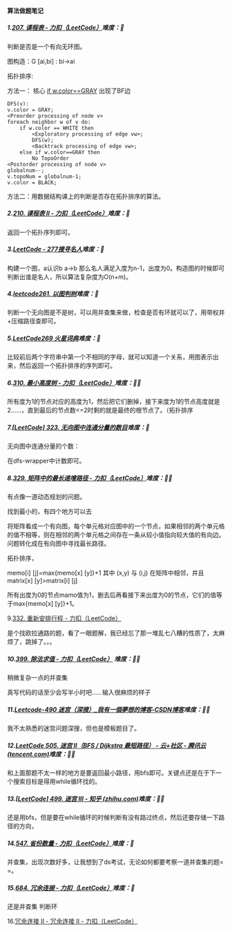 #### 算法做题笔记

##### 1.[207. 课程表 - 力扣（LeetCode）](https://leetcode.cn/problems/course-schedule/)难度：🥕

判断是否是一个有向无环图。

图构造：G [ai,bi] : bi->ai

拓扑排序:

方法一： 核心 <u>if w.color==GRAY</u> 出现了BF边

```
DFS(v):
v.color = GRAY;
<Preorder processing of node v>
foreach neighbor w of v do:
	if w.color == WHITE then
		<Exploratory processing of edge vw>;
		DFS(w);
		<Backtrack processing of edge vw>;
	else if w.color==GRAY then
		No TopoOrder
<Postorder processing of node v>
globalnum--;
v.topoNum = globalnum-1;
v.color = BLACK;
```

方法二：用数据结构课上的判断是否存在拓扑排序的算法。



##### 2.[210. 课程表 II - 力扣（LeetCode）](https://leetcode.cn/problems/course-schedule-ii/)难度：🥕

返回一个拓扑序列即可。



##### 3.[LeetCode - 277搜寻名人](https://blog.csdn.net/qq_29051413/article/details/108559541)难度：🥕

构建一个图，a认识b a->b 那么名人满足入度为n-1，出度为0。构造图的时候即可判断出谁是名人，所以算法复杂度为O(n+m)。



##### 4.[leetcode261. 以图判树](https://blog.csdn.net/hebtu666/article/details/104424817)难度：🥕

判断一个无向图是不是树，可以用并查集来做，检查是否有环就可以了，用带权并+压缩路径查即可。



##### 5.[LeetCode269 火星词典](https://blog.csdn.net/qq_33357094/article/details/105166111)难度：🥕

比较前后两个字符串中第一个不相同的字母，就可以知道一个关系，用图表示出来，然后返回一个拓扑排序的序列即可。



##### 6.[310. 最小高度树 - 力扣（LeetCode）](https://leetcode.cn/problems/minimum-height-trees/)难度：🥕🥕

所有度为1的节点对应的高度为1，然后把它们删掉，接下来度为1的节点高度就是2……，直到最后的节点数<=2时剩的就是最终的根节点了。（拓扑排序



##### 7.[[LeetCode\] 323. 无向图中连通分量的数目](https://zhuanlan.zhihu.com/p/90907170)难度：🥕

无向图中连通分量的个数：

在dfs-wrapper中计数即可。



##### 8.[329. 矩阵中的最长递增路径 - 力扣（LeetCode）](https://leetcode.cn/problems/longest-increasing-path-in-a-matrix/)难度：🥕🥕

有点像一道动态规划的问题。

找到最小的，有四个地方可以去

将矩阵看成一个有向图，每个单元格对应图中的一个节点，如果相邻的两个单元格的值不相等，则在相邻的两个单元格之间存在一条从较小值指向较大值的有向边。问题转化成在有向图中寻找最长路径。



拓扑排序，

memo[i] [j]=max{memo[x] [y]}+1
其中 (x,y) 与 (i,j) 在矩阵中相邻，并且 matrix[x] [y]>matrix[i] [j]

所有出度为0的节点mamo值为1，删去后再看接下来出度为0的节点，它们的值等于max{memo[x] [y]}+1。

 

9.[332. 重新安排行程 - 力扣（LeetCode）](https://leetcode.cn/problems/reconstruct-itinerary/)

是个找欧拉通路的题，看了一眼题解，我已经忘了那一堆乱七八糟的性质了，太麻烦了，跳掉了。。。



##### 10.[399. 除法求值 - 力扣（LeetCode）](https://leetcode.cn/problems/evaluate-division/) 难度：🥕🥕

稍微复杂一点的并查集

真写代码的话至少会写半小时吧……输入很麻烦的样子



##### 11.[Leetcode-490 迷宫（深搜）_我有一個夢想的博客-CSDN博客](https://blog.csdn.net/b08370108/article/details/119996359)难度：🥕🥕

我不太熟悉的迷宫问题深搜，但也是模板题目了。



##### 12.[LeetCode 505. 迷宫 II（BFS / Dijkstra 最短路径） - 云+社区 - 腾讯云 (tencent.com)](https://cloud.tencent.com/developer/article/1659660)难度：🥕🥕

和上面那题不太一样的地方是要返回最小路径，用bfs即可。关键点还是在于下一个搜索目标是得用while循环找的。



##### 13.[[LeetCode\] 499. 迷宫 III - 知乎 (zhihu.com)](https://zhuanlan.zhihu.com/p/141580934)难度：🥕🥕

还是用bfs，但是要在while循环的时候判断有没有路过终点，然后还要存储一下路径的方向，



##### 14.[547. 省份数量 - 力扣（LeetCode）](https://leetcode.cn/problems/number-of-provinces/)难度：🥕

并查集，出现次数好多，让我想到了ds考试，无论如何都要考察一道并查集的题= =。



##### 15.[684. 冗余连接 - 力扣（LeetCode）](https://leetcode.cn/problems/redundant-connection/)难度：🥕

还是并查集 判断环



16.[冗余连接 II - 冗余连接 II - 力扣（LeetCode）](https://leetcode.cn/problems/redundant-connection-ii/solution/rong-yu-lian-jie-ii-by-leetcode-solution/)





